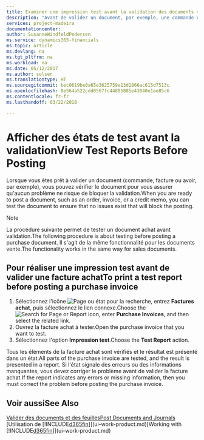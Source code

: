```yaml
---
title: Examiner une impression test avant la validation des documents vente ou achat | Microsoft Docs
description: "Avant de valider un document, par exemple, une commande ou un avoir, vous pouvez l'imprimer et le passer en revue pour vérifier les erreurs possibles susceptibles de bloquer la validation."
services: project-madeira
documentationcenter: 
author: SusanneWindfeldPedersen
ms.service: dynamics365-financials
ms.topic: article
ms.devlang: na
ms.tgt_pltfrm: na
ms.workload: na
ms.date: 05/12/2017
ms.author: solsen
ms.translationtype: HT
ms.sourcegitcommit: bec0619be0a65e3625759e13d2866ac615d7513c
ms.openlocfilehash: 8e564a522cdd8567fc44885885e43040e1ae85c6
ms.contentlocale: fr-fr
ms.lasthandoff: 03/22/2018

---
```

# <a name="view-test-reports-before-posting"></a><span data-ttu-id="e7fff-103">Afficher des états de test avant la validation</span><span class="sxs-lookup"><span data-stu-id="e7fff-103">View Test Reports Before Posting</span></span>
<span data-ttu-id="e7fff-104">Lorsque vous êtes prêt à valider un document (commande, facture ou avoir, par exemple), vous pouvez vérifier le document pour vous assurer qu'aucun problème ne risque de bloquer la validation.</span><span class="sxs-lookup"><span data-stu-id="e7fff-104">When you are ready to post a document, such as an order, invoice, or a credit memo, you can test the document to ensure that no issues exist that will block the posting.</span></span>

> [!NOTE]  
>   <span data-ttu-id="e7fff-105">La procédure suivante permet de tester un document achat avant validation.</span><span class="sxs-lookup"><span data-stu-id="e7fff-105">The following procedure is about testing before posting a purchase document.</span></span> <span data-ttu-id="e7fff-106">Il s'agit de la même fonctionnalité pour les documents vente.</span><span class="sxs-lookup"><span data-stu-id="e7fff-106">The functionality works in the same way for sales documents.</span></span>

## <a name="to-print-a-test-report-before-posting-a-purchase-invoice"></a><span data-ttu-id="e7fff-107">Pour réaliser une impression test avant de valider une facture achat</span><span class="sxs-lookup"><span data-stu-id="e7fff-107">To print a test report before posting a purchase invoice</span></span>
1. <span data-ttu-id="e7fff-108">Sélectionnez l'icône ![Page ou état pour la recherche](media/ui-search/search_small.png "Page ou état pour la recherche"), entrez **Factures achat**, puis sélectionnez le lien connexe.</span><span class="sxs-lookup"><span data-stu-id="e7fff-108">Choose the ![Search for Page or Report](media/ui-search/search_small.png "Search for Page or Report icon") icon, enter **Purchase Invoices**, and then select the related link.</span></span>
2. <span data-ttu-id="e7fff-109">Ouvrez la facture achat à tester.</span><span class="sxs-lookup"><span data-stu-id="e7fff-109">Open the purchase invoice that you want to test.</span></span>
3. <span data-ttu-id="e7fff-110">Sélectionnez l'option **Impression test**.</span><span class="sxs-lookup"><span data-stu-id="e7fff-110">Choose the **Test Report** action.</span></span>  

<span data-ttu-id="e7fff-111">Tous les éléments de la facture achat sont vérifiés et le résultat est présenté dans un état.</span><span class="sxs-lookup"><span data-stu-id="e7fff-111">All parts of the purchase invoice are tested, and the result is presented in a report.</span></span> <span data-ttu-id="e7fff-112">Si l'état signale des erreurs ou des informations manquantes, vous devez corriger le problème avant de valider la facture achat.</span><span class="sxs-lookup"><span data-stu-id="e7fff-112">If the report indicates any errors or missing information, then you must correct the problem before posting the purchase invoice.</span></span>

## <a name="see-also"></a><span data-ttu-id="e7fff-113">Voir aussi</span><span class="sxs-lookup"><span data-stu-id="e7fff-113">See Also</span></span>
[<span data-ttu-id="e7fff-114">Valider des documents et des feuilles</span><span class="sxs-lookup"><span data-stu-id="e7fff-114">Post Documents and Journals</span></span>](ui-post-documents-journals.md)  
<span data-ttu-id="e7fff-115">[Utilisation de [!INCLUDE[d365fin](includes/d365fin_md.md)]](ui-work-product.md)</span><span class="sxs-lookup"><span data-stu-id="e7fff-115">[Working with [!INCLUDE[d365fin](includes/d365fin_md.md)]](ui-work-product.md)</span></span>


